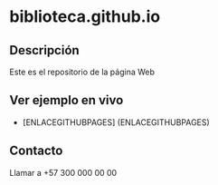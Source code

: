 # biblioteca.github.io

## Descripción

Este es el repositorio de la página Web

## Ver ejemplo en vivo
- [ENLACEGITHUBPAGES] (ENLACEGITHUBPAGES)

## Contacto
Llamar a +57 300 000 00 00
